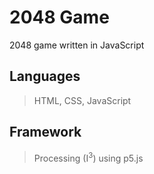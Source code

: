 # 2048 Game

 2048 game written in JavaScript

## Languages

>HTML, CSS, JavaScript

## Framework

> Processing (I<sup>3</sup>) using p5.js

